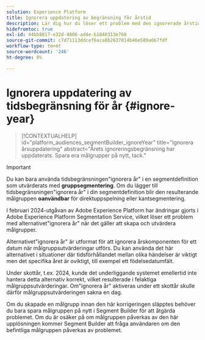 ```yaml
---
solution: Experience Platform
title: Ignorera uppdatering av begränsning för årstid
description: Lär dig hur du löser ett problem med den ignorerade årstidsbegränsningen.
hidefromtoc: true
exl-id: 44bb8817-e32d-4806-ad4e-b1840313e768
source-git-commit: c7d71113ddcef6aca8b2637814b46e589a6b7fdf
workflow-type: tm+mt
source-wordcount: '246'
ht-degree: 0%

---
```


# Ignorera uppdatering av tidsbegränsning för år {#ignore-year}

>[!CONTEXTUALHELP]
>id="platform_audiences_segmentBuilder_ignoreYear"
>title="Ignorera årsuppdatering"
>abstract="Årets ignoreringsbegränsning har uppdaterats. Spara era målgrupper på nytt, tack."

>[!IMPORTANT]
>
>Du kan bara använda tidsbegränsningen&quot;ignorera år&quot; i en segmentdefinition som utvärderats med **gruppsegmentering**. Om du lägger till tidsbegränsningen&quot;ignorera år&quot; i din segmentdefinition blir den resulterande målgruppen **oanvändbar** för direktuppspelning eller kantsegmentering.

I februari 2024-utgåvan av Adobe Experience Platform har ändringar gjorts i Adobe Experience Platform Segmentation Service, vilket löser ett problem med alternativet&quot;ignorera år&quot; när det gäller att skapa och utvärdera målgrupper.

Alternativet&quot;ignorera år&quot; är utformat för att ignorera årskomponenten för ett datum när målgruppsutvärderingar utförs. Du kan använda det här alternativet i situationer där tidsförhållandet mellan olika händelser är viktigt men det specifika året är oviktigt, till exempel ett födelsedatumfält.

Under skottår, t.ex. 2024, kunde det underliggande systemet emellertid inte hantera detta alternativ korrekt, vilket resulterade i felaktiga målgruppsutvärderingar. Om&quot;ignorera år&quot; aktiveras under ett skottår skulle därför målgruppsutvärderingen sakna en dag.

Om du skapade en målgrupp innan den här korrigeringen släpptes behöver du bara spara målgruppen på nytt i Segment Builder för att åtgärda problemet. Om du är osäker på om målgruppen påverkas av den här upplösningen kommer Segment Builder att fråga användaren om den befintliga målgruppen påverkas av problemet.
